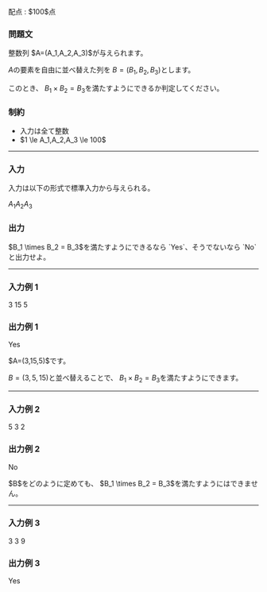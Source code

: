 
<div>

<span>

<span>

<p>
配点 : $100$点
</p>

<div>

<section>

### **問題文**

<p>
整数列 $A=(A_1,A_2,A_3)$が与えられます。

$A$の要素を自由に並べ替えた列を $B=(B_1,B_2,B_3)$とします。

このとき、 $B_1 \times B_2 = B_3$を満たすようにできるか判定してください。
</p>

</section>

</div>

<div>

<section>

### **制約**

<ul>

<li>
入力は全て整数
</li>

<li>
$1 \le A_1,A_2,A_3 \le 100$
</li>

</ul>

</section>

</div>

---

<div>

<div>

<section>

### **入力**

<p>
入力は以下の形式で標準入力から与えられる。
</p>

<div>

$A_1$$A_2$$A_3$
</div>

</section>

</div>

<div>

<section>

### **出力**

<p>
$B_1 \times B_2 = B_3$を満たすようにできるなら `Yes`、そうでないなら `No`と出力せよ。
</p>

</section>

</div>

</div>

---

<div>

<section>

### **入力例 1**

<div>

3 15 5

</div>

</section>

</div>

<div>

<section>

### **出力例 1**

<div>

Yes

</div>

<p>
$A=(3,15,5)$です。

$B=(3,5,15)$と並べ替えることで、 $B_1 \times B_2 = B_3$を満たすようにできます。
</p>

</section>

</div>

---

<div>

<section>

### **入力例 2**

<div>

5 3 2

</div>

</section>

</div>

<div>

<section>

### **出力例 2**

<div>

No

</div>

<p>
$B$をどのように定めても、 $B_1 \times B_2 = B_3$を満たすようにはできません。
</p>

</section>

</div>

---

<div>

<section>

### **入力例 3**

<div>

3 3 9

</div>

</section>

</div>

<div>

<section>

### **出力例 3**

<div>

Yes

</div>

</section>

</div>

</span>

</span>

</div>
